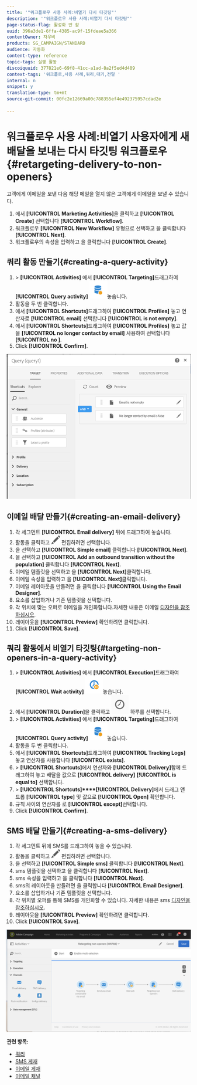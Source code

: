 ```yaml
---
title: '"워크플로우 사용 사례:비열기 다시 타깃팅"'
description: '"워크플로우 사용 사례:비열기 다시 타깃팅"'
page-status-flag: 활성화 안 함
uuid: 396a3de1-6ffa-4385-ac9f-15fdeae5a366
contentOwner: 자우비
products: SG_CAMPAIGN/STANDARD
audience: 자동화
content-type: reference
topic-tags: 실행 활동
discoiquuid: 377821e6-69f8-41cc-a1ad-8a2f5ed4d409
context-tags: '워크플로,사용 사례,쿼리,대기,전달 '
internal: n
snippet: y
translation-type: tm+mt
source-git-commit: 00fc2e12669a00c788355ef4e492375957cdad2e

---
```



# 워크플로우 사용 사례:비열기 사용자에게 새 배달을 보내는 다시 타깃팅 워크플로우{#retargeting-delivery-to-non-openers}

고객에게 이메일을 보낸 다음 해당 메일을 열지 않은 고객에게 이메일을 보낼 수 있습니다.

1. 에서 **[!UICONTROL Marketing Activities]**&#x200B;을 클릭하고 **[!UICONTROL Create]** 선택합니다 **[!UICONTROL Workflow]**.
1. 워크플로우 **[!UICONTROL New Workflow]** 유형으로 선택하고 을 클릭합니다 **[!UICONTROL Next]**.
1. 워크플로우의 속성을 입력하고 을 클릭합니다 **[!UICONTROL Create]**.

## 쿼리 활동 만들기{#creating-a-query-activity}

1. &gt; **[!UICONTROL Activities]** 에서 **[!UICONTROL Targeting]**&#x200B;드래그하여 **[!UICONTROL Query activity]** ![](assets/query.png)놓습니다.
1. 활동을 두 번 클릭합니다.
1. 에서 **[!UICONTROL Shortcuts]**&#x200B;드래그하여 **[!UICONTROL Profiles]** 놓고 연산자로 **[!UICONTROL email]** 선택합니다 **[!UICONTROL is not empty]**.
1. 에서 **[!UICONTROL Shortcuts]**&#x200B;드래그하여 **[!UICONTROL Profiles]** 놓고 값을 **[!UICONTROL no longer contact by email]** 사용하여 선택합니다 **[!UICONTROL no ]**.
1. Click **[!UICONTROL Confirm]**.

![](assets/wf-complement-query.png)

## 이메일 배달 만들기{#creating-an-email-delivery}

1. 각 세그먼트 **[!UICONTROL Email delivery]** 뒤에 드래그하여 놓습니다.
1. 활동을 클릭하고 ![](assets/edit_darkgrey-24px.png) 편집하려면 선택합니다.
1. 을 선택하고 **[!UICONTROL Simple email]** 클릭합니다 **[!UICONTROL Next]**.
1. 을 선택하고 **[!UICONTROL Add an outbound transition without the population]** 클릭합니다 **[!UICONTROL Next]**.
1. 이메일 템플릿을 선택하고 을 **[!UICONTROL Next]**&#x200B;클릭합니다.
1. 이메일 속성을 입력하고 을 **[!UICONTROL Next]**&#x200B;클릭합니다.
1. 이메일 레이아웃을 만들려면 을 클릭합니다 **[!UICONTROL Using the Email Designer]**.
1. 요소를 삽입하거나 기존 템플릿을 선택합니다.
1. 각 위치에 맞는 오퍼로 이메일을 개인화합니다.자세한 내용은 이메일 [디자인을 참조하십시오](../../designing/using/designing-from-scratch.md#designing-an-email-content-from-scratch).
1. 레이아웃을 **[!UICONTROL Preview]** 확인하려면 클릭합니다.
1. Click **[!UICONTROL Save]**.

## 쿼리 활동에서 비열기 타깃팅{#targeting-non-openers-in-a-query-activity}

1. &gt; **[!UICONTROL Activities]** 에서 **[!UICONTROL Execution]**&#x200B;드래그하여 **[!UICONTROL Wait activity]** ![](assets/wait.png)놓습니다.
1. 에서 **[!UICONTROL Duration]**&#x200B;을 클릭하고 ![](assets/duration-icon.png) 하루를 선택합니다.
1. &gt; **[!UICONTROL Activities]** 에서 **[!UICONTROL Targeting]**&#x200B;드래그하여 **[!UICONTROL Query activity]** ![](assets/query.png)놓습니다.
1. 활동을 두 번 클릭합니다.
1. 에서 **[!UICONTROL Shortcuts]**&#x200B;드래그하여 **[!UICONTROL Tracking Logs]** 놓고 연산자를 사용합니다 **[!UICONTROL exists]**.
1. &gt; **[!UICONTROL Shortcuts]**&#x200B;에서 연산자와 **[!UICONTROL Delivery]**&#x200B;함께 드래그하여 놓고 배달을 값으로 **[!UICONTROL delivery]** **[!UICONTROL is equal to]** 선택합니다.
1. &gt; **[!UICONTROL Shortcuts]****[!UICONTROL Delivery]**&#x200B;에서 드래그 앤 드롭 **[!UICONTROL type]** 및 값으로 **[!UICONTROL Open]** 확인합니다.
1. 규칙 사이의 연산자를 로 **[!UICONTROL except]**&#x200B;선택합니다.
1. Click **[!UICONTROL Confirm]**.

## SMS 배달 만들기{#creating-a-sms-delivery}

1. 각 세그먼트 뒤에 SMS를 드래그하여 놓을 수 있습니다.
1. 활동을 클릭하고 ![](assets/edit_darkgrey-24px.png) 편집하려면 선택합니다.
1. 을 선택하고 **[!UICONTROL Simple sms]** 클릭합니다 **[!UICONTROL Next]**.
1. sms 템플릿을 선택하고 을 클릭합니다 **[!UICONTROL Next]**.
1. sms 속성을 입력하고 을 클릭합니다 **[!UICONTROL Next]**.
1. sms의 레이아웃을 만들려면 을 클릭합니다 **[!UICONTROL Email Designer]**.
1. 요소를 삽입하거나 기존 템플릿을 선택합니다.
1. 각 위치별 오퍼를 통해 SMS를 개인화할 수 있습니다.
자세한 내용은 sms [디자인을 참조하십시오](../../channels/using/creating-an-sms-message.md).
1. 레이아웃을 **[!UICONTROL Preview]** 확인하려면 클릭합니다.
1. Click **[!UICONTROL Save]**.

![](assets/wf-retargeting-non-openers.png)

**관련 항목:**

* [쿼리](../../automating/using/query.md)
* [SMS 게재](../../automating/using/sms-delivery.md)
* [이메일 게재](../../automating/using/email-delivery.md)
* [이메일 채널](../../channels/using/creating-an-email.md)
